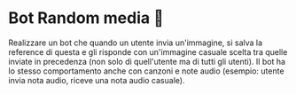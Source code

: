 # Bot Random media :kick_scooter:

Realizzare un bot che quando un utente invia un'immagine, si salva la reference di questa e gli risponde con un'immagine casuale scelta tra quelle inviate in precedenza (non solo di quell'utente ma di tutti gli utenti). Il bot ha lo stesso comportamento anche con canzoni e note audio (esempio: utente invia nota audio, riceve una nota audio casuale).